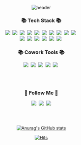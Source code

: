 
<!-- ![header](https://capsule-render.vercel.app/api?type=slice&color=gradient&text=%20JisuPark%20%20&height=200&fontSize=100) -->


<!-- ![header](https://capsule-render.vercel.app/api?text=HyunMin Github&animation=fadeIn) -->






<div align="center">
  
  ![header](https://capsule-render.vercel.app/api?type=waving&color=gradient&text=%20HyunMin%20%20&height=200&fontSize=30&animation=fadeIn)



<h3 align="center">📚 Tech Stack 📚</h3>
<p align="center">
    <img src="https://img.shields.io/badge/Javascript-ffb13b?style=flat-square&logo=javascript&logoColor=white"/></a>&nbsp 
    <img src="https://img.shields.io/badge/CSS-E34F26?style=flat-square&logo=CSS3&logoColor=white"/>&nbsp 
    <img src="https://img.shields.io/badge/jQuery-FF5733?style=flat-square&logo=jQuery&logoColor=white"/>&nbsp 
    <img src="https://img.shields.io/badge/typescript-C8CD3A?style=flat-square&logo=typescript&logoColor=white"/>&nbsp 
    <img src="https://img.shields.io/badge/react-56C34B?style=flat-square&logo=react&logoColor=white"/>&nbsp 
    <img src="https://img.shields.io/badge/redux-50D0A3?style=flat-square&logo=redux&logoColor=white"/>&nbsp 
    <img src="https://img.shields.io/badge/next-50CAD0?style=flat-square&logo=next&logoColor=white"/>&nbsp 
    <img src="https://img.shields.io/badge/yarn-ACC2EA?style=flat-square&logo=yarn&logoColor=white"/>&nbsp 
    <img src="https://img.shields.io/badge/prettier-C7ACEA?style=flat-square&logo=prettier&logoColor=white"/>&nbsp 
    <img src="https://img.shields.io/badge/eslint-E8ACEA?style=flat-square&logo=redux&logoColor=white"/>&nbsp 
                                                                        </br>
    <img src="https://img.shields.io/badge/C++-EAACC5?style=flat-square&logo=C%2B%2B&logoColor=white"/></a>&nbsp 
    <img src="https://img.shields.io/badge/Java-007396?style=flat-square&logo=Java&logoColor=white"/></a>&nbsp
    <img src="https://img.shields.io/badge/Python-3766AB?style=flat-square&logo=Python&logoColor=white"/></a>&nbsp 
    <img src="https://img.shields.io/badge/Mysql-E6B91E?style=flat-square&logo=MySql&logoColor=white"/></a>&nbsp 
    <img src="https://img.shields.io/badge/Django-092E20?style=flat-square&logo=Django&logoColor=white"/></a>&nbsp 
    <img src="https://img.shields.io/badge/Node.js-339933?style=flat-square&logo=Node.js&logoColor=white"/></a>&nbsp
</p>


<h3 align="center">📚 Cowork Tools 📚</h3>
    <img src="https://img.shields.io/badge/github-E8CE55?style=flat-square&logo=github&logoColor=white"/>&nbsp 
    <img src="https://img.shields.io/badge/gitlab-79E855?style=flat-square&logo=gitlab&logoColor=white"/>&nbsp 
    <img src="https://img.shields.io/badge/jira-55E8DD?style=flat-square&logo=jira&logoColor=white"/>&nbsp 
    <img src="https://img.shields.io/badge/confluence-5F73F1?style=flat-square&logo=confluence&logoColor=white"/>&nbsp 
    <img src="https://img.shields.io/badge/slack-5FF192?style=flat-square&logo=slack&logoColor=white"/>&nbsp 

<p align="center">
  
</p>
</br></br>

<h3 align="center">🌈 Follow Me 🌈</h3>
<p align="center">
  <a href="https://velog.io/@aksel26"><img src="https://img.shields.io/badge/Tech%20Blog-11B48A?style=flat-square&logo=Vimeo&logoColor=white&link=https://velog.io/@aksel26"/></a>&nbsp
    <a href="https://aksel26.github.io"><img src="https://img.shields.io/badge/Github%20Page-11B48A?style=flat-square&logo=Vimeo&logoColor=white&link=https://aksel26.github.io/"/></a>&nbsp
<a href="kevinxkim20230@gmail.com"><img src="https://img.shields.io/badge/Gmail-d14836?style=flat-square&logo=Gmail&logoColor=white&link=kimhyein7110@gmail.com"/></a>
</p>

</br></br>

[![Anurag's GitHub stats](https://github-readme-stats.vercel.app/api?username=aksel26)](https://github.com/anuraghazra/github-readme-stats)


[![Hits](https://hits.seeyoufarm.com/api/count/incr/badge.svg?url=https%3A%2F%2Fgithub.com%2Faksel26&count_bg=%2379C83D&title_bg=%23555555&icon=pinboard.svg&icon_color=%23E7E7E7&title=hits&edge_flat=false)](https://hits.seeyoufarm.com)

</div>
